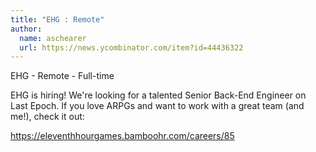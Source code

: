 ```yaml
---
title: "EHG : Remote"
author:
  name: aschearer
  url: https://news.ycombinator.com/item?id=44436322
---
```

EHG - Remote - Full-time

EHG is hiring! We&#x27;re looking for a talented Senior Back-End Engineer
on Last Epoch. If you love ARPGs and want to work with a great team (and me!), check it out:

<a href="https:&#x2F;&#x2F;eleventhhourgames.bamboohr.com&#x2F;careers&#x2F;85" rel="nofollow">https:&#x2F;&#x2F;eleventhhourgames.bamboohr.com&#x2F;careers&#x2F;85</a>
<JobApplication />
